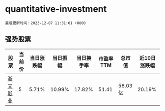 # quantitative-investment

`最后更新时间：2023-12-07 11:31:01 +0800`

## 强势股票

|股票|当前价|当日涨跌幅|当日振幅|当日换手率|市盈率TTM|总市值|近10日涨跌幅|
|----|----|----|----|----|----|----|----|
|[浙文影业](https://xueqiu.com/S/SH601599)|5|5.71%|10.99%|17.82%|51.41|58.03亿|20.19%|
